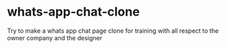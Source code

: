 # whats-app-chat-clone
Try to make a whats app chat page clone for training with all respect to the owner company and the designer
